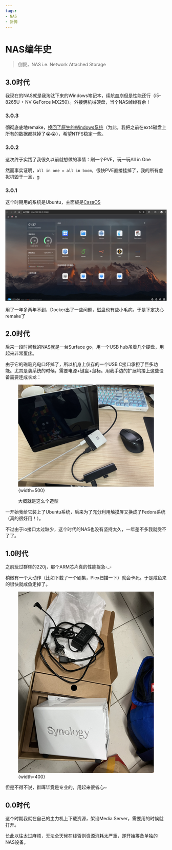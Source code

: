 ```yaml
---
tags:
- NAS
- 折腾
---
```


# NAS编年史

> 倒叙，NAS i.e. Network Attached Storage

## 3.0时代

我现在的NAS就是我淘汰下来的Windows笔记本，续航血崩但是性能还行（i5-8265U + NV GeForce MX250）。外接俩机械硬盘，当个NAS绰绰有余！

### 3.0.3

彻彻底底地remake，[换回了原生的Windows系统](./windows.md)（为此，我把之前在ext4磁盘上所有的数据都抹掉了😭😭），希望NTFS稳定一些。

### 3.0.2

这次终于实践了我很久以前就想做的事情：刷一个PVE，玩一玩All in One

然而事实证明，`all in one = all in boom`，很快PVE直接挂掉了，我的所有虚拟机毁于一旦，g

### 3.0.1

这个时期用的系统是Ubuntu，主面板是[CasaOS](https://casaos.io/)

![](assets/2024-06-16-01-37-47.png)

用了一年多两年不到，Docker出了一些问题，磁盘也有些小毛病。于是下定决心remake了

## 2.0时代

后来一段时间我的NAS就是一台Surface go，用一个USB hub吊着几个硬盘，用起来非常蛋疼。

由于它的磁吸充电口坏掉了，所以机身上仅存的一个USB C接口承担了巨多功能。尤其是装系统的时候，需要电源+键盘+鼠标。用我手边的扩展坞接上这些设备需要连成长龙：

<figure markdown>

![](assets/IMG_1515.jpg){width=500}

<figurecaption>大概就是这么个造型</figurecaption>

</figure>

一开始我给它装上了Ubuntu系统，后来为了充分利用触摸屏又换成了Fedora系统（真的很好用！）。

不过由于io接口太过缺少，这个时代的NAS也没有坚持太久，一年差不多我就受不了了。

## 1.0时代

之前玩过群晖的220j，那个ARM芯片真的性能捉急-_-

稍微有一个大动作（比如下载了一个剧集，Plex扫描一下）就会卡死。于是咸鱼来的很快就咸鱼走掉了。

<figure markdown>

![](assets/IMG_4778.jpg){width=400}

</figure>

但是不得不说，群晖毕竟是专业的，用起来很省心~

## 0.0时代

这个时期我就在自己的主力机上下载资源，架设Media Server，需要用的时候就打开。

长此以往太过麻烦，无法全天候在线否则资源消耗太严重，遂开始筹备单独的NAS设备。

